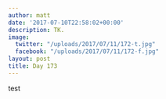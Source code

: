 ```yaml
---
author: matt
date: '2017-07-10T22:58:02+00:00'
description: TK.
image:
  twitter: "/uploads/2017/07/11/172-t.jpg"
  facebook: "/uploads/2017/07/11/172-f.jpg"
layout: post
title: Day 173
---
```



test